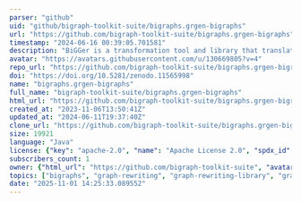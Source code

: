 ```yaml
---
parser: "github"
uid: "github/bigraph-toolkit-suite/bigraphs.grgen-bigraphs"
url: "https://github.com/bigraph-toolkit-suite/bigraphs.grgen-bigraphs"
timestamp: "2024-06-16 00:39:05.701581"
description: "BiGGer is a transformation tool and library that translates bigraphical models and rules to GrGen.NET-compatible files. It enables bigraph rewriting using GrGen.NET."
avatar: "https://avatars.githubusercontent.com/u/130669805?v=4"
repo_url: "https://github.com/bigraph-toolkit-suite/bigraphs.grgen-bigraphs"
doi: "https://doi.org/10.5281/zenodo.11565998"
name: "bigraphs.grgen-bigraphs"
full_name: "bigraph-toolkit-suite/bigraphs.grgen-bigraphs"
html_url: "https://github.com/bigraph-toolkit-suite/bigraphs.grgen-bigraphs"
created_at: "2023-11-06T13:50:41Z"
updated_at: "2024-06-11T19:37:40Z"
clone_url: "https://github.com/bigraph-toolkit-suite/bigraphs.grgen-bigraphs.git"
size: 19921
language: "Java"
license: {"key": "apache-2.0", "name": "Apache License 2.0", "spdx_id": "Apache-2.0", "url": "https://api.github.com/licenses/apache-2.0", "node_id": "MDc6TGljZW5zZTI="}
subscribers_count: 1
owner: {"html_url": "https://github.com/bigraph-toolkit-suite", "avatar_url": "https://avatars.githubusercontent.com/u/130669805?v=4", "login": "bigraph-toolkit-suite", "type": "Organization"}
topics: ["bigraphs", "graph-rewriting", "graph-rewriting-library", "graph-transformation", "grgen", "grgen-net"]
date: "2025-11-01 14:25:33.089552"
---
```

